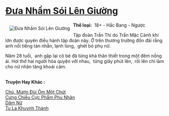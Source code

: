 <a href="https://utruyen.com/dua-nham-soi-len-giuong/17176/" title="Đưa Nhầm Sói Lên Giường"><h1>Đưa Nhầm Sói Lên Giường</h1></a><div style="display:table"><img align="right" style="float: left; padding: 10px;" src="https://utruyen.com/images/story/200x260/dua-nham-soi-len-giuong.jpg" alt="Đưa Nhầm Sói Lên Giường"><b>Thể loại:</b>  18+ - Hắc Bang - Ngược<p></p>Tập đoản Trần Thi do Trần Mặc Cảnh khi lớn được quyên điều hành tập đoàn này. Ở trên thương trường đồn đãi rằng anh nổi tiếng tàn nhẫn, lạnh lùng,  ghét bỏ phụ nữ. <p></p>Năm 28 tuổi,  anh gặp lại cô bé đã từng khá thân thiết trong một đêm nồng ái. Hơi thở hai người hòa quyện với nhau,  từng giây phút lên,  rồi lên chỉ làm cho nữ nhân tăng khoái cảm.</div><p><br><b>Truyện Hay Khác :</b></p><a href="https://utruyen.com/chu-muon-dui-om-mot-chut/19518/" alt="Chú, Mượn Đùi Ôm Một Chút">Chú, Mượn Đùi Ôm Một Chút</a><br/><a href="https://www.pinterest.com/pin/643874077960091147/" alt="Cưng Chiều Cực Phẩm Phu Nhân">Cưng Chiều Cực Phẩm Phu Nhân</a><br/><a href="https://github.com/quanluxury/ngontinhhot/tree/master/truyenhay/18549/" alt="Dâm Nữ">Dâm Nữ</a><br/><a href="https://dammy2019.blogspot.com/2019/11/tu-la-khuynh-thanh.html" alt="Tu La Khuynh Thành">Tu La Khuynh Thành</a><br/>